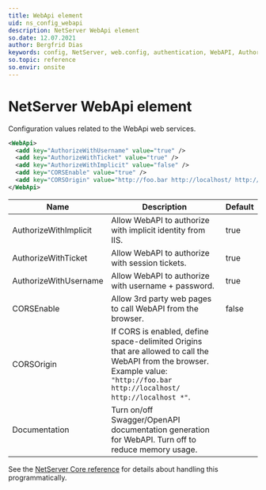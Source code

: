 ```yaml
---
title: WebApi element
uid: ns_config_webapi
description: NetServer WebApi element
so.date: 12.07.2021
author: Bergfrid Dias
keywords: config, NetServer, web.config, authentication, WebAPI, AuthorizeWithImplicit, AuthorizeWithTicket, AuthorizeWithUsername, CORSEnable, CORSOrigin, CORS, authorize, authentication, security
so.topic: reference
so.envir: onsite
---
```


# NetServer WebApi element

Configuration values related to the WebApi web services.

```XML
<WebApi>
  <add key="AuthorizeWithUsername" value="true" />
  <add key="AuthorizeWithTicket" value="true" />
  <add key="AuthorizeWithImplicit" value="false" />
  <add key="CORSEnable" value="true" />
  <add key="CORSOrigin" value="http://foo.bar http://localhost/ http://localhost *" />
</WebApi>
```

| Name | Description | Default
|---|---|---|
| AuthorizeWithImplicit | Allow WebAPI to authorize with implicit identity from IIS.| true |
| AuthorizeWithTicket | Allow WebAPI to authorize with session tickets. | true |
| AuthorizeWithUsername | Allow WebAPI to authorize with username + password. |  true |
| CORSEnable | Allow 3rd party web pages to call WebAPI from the browser.| false |
| CORSOrigin | If CORS is enabled, define space-delimited Origins that are allowed to call the WebAPI from the browser. Example value: `"http://foo.bar http://localhost/ http://localhost *"`. | |
| Documentation | Turn on/off Swagger/OpenAPI documentation generation for WebAPI. Turn off to reduce memory usage. | |

See the [NetServer Core reference][1] for details about handling this programmatically.

<!-- Referenced links -->
[1]: <xref:SuperOffice.Configuration.ConfigFile.WebApi>

